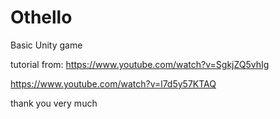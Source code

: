 # Othello
Basic Unity game

tutorial from: https://www.youtube.com/watch?v=SgkjZQ5vhIg

https://www.youtube.com/watch?v=l7d5y57KTAQ

thank you very much
